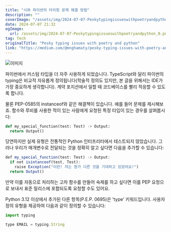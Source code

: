 ```yaml
---
title: "시와 파이썬의 타이핑 문제 해결 방법"
description: ""
coverImage: "/assets/img/2024-07-07-Peskytypingissueswithpoetryandpython_0.png"
date: 2024-07-07 21:32
ogImage:
  url: /assets/img/2024-07-07-Peskytypingissueswithpoetryandpython_0.png
tag: Tech
originalTitle: "Pesky typing issues with poetry and python"
link: "https://medium.com/@mnghamaty/pesky-typing-issues-with-poetry-and-python-6666a958d1f4"
---
```


![이미지](/assets/img/2024-07-07-Peskytypingissueswithpoetryandpython_0.png)

파이썬에서 커스텀 타입을 더 자주 사용하게 되었습니다. TypeScript와 달리 파이썬의 typing은 비교적 자유롭게 정의됩니다(학술적 정의도 있지만, 본 글을 위해서는 IDE가 가장 중요하게 생각합니다). 계약 포지션에서 일할 때 코드베이스를 빨리 적응할 수 있도록 합니다.

물론 PEP-0585의 instanceof와 같은 해결책이 있습니다. 예를 들어 문제를 제시해보죠. 함수와 루비를 사용한 적이 있는 사람에게 요청된 특정 타입이 있는 경우를 살펴봅시다:

```python
def my_special_function(test: Test) -> Output:
  return Output()
```

<div class="content-ad"></div>

당연하지만 실제 유형은 전통적인 Python 인터프리터에서 테스트되지 않았습니다. 그러나 우리가 매개변수로 전달되는 것을 정확히 알고 싶다면 다음을 추가할 수 있습니다:

```js
def my_special_function(test: Test) -> Output:
  if not isintanceof(test, Test):
    raise Exception("이런! 저는 뭔가 다른 것을 기대하고 있었어요!")
  return Output()
```

만약 이를 자동으로 처리하는 고차 함수를 만들어 숙제를 하고 싶다면 이를 PEP 요청으로 보내서 표준 릴리스에 포함되도록 요청할 수도 있어요.

Python 3.12 이상에서 추가된 다른 항목(P.E.P. 0695)은 'type' 키워드입니다. 사용자 정의 유형을 제공하여 다음과 같이 정의할 수 있습니다:

<div class="content-ad"></div>

```js
import typing

type EMAIL = typing.String
```
